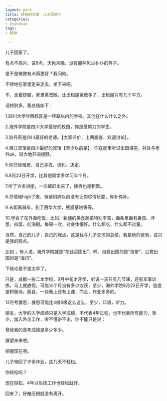 ```yaml
---
layout: post
title: 转爸的文章：儿子回家了
categories:
- Diandian
tags:
- 精神

---
```

<p>儿子回家了。</p>
<p>有点不高兴，说6点，天色未晚，没有那种风尘仆仆的样子。</p>
<p>是不是微微有点雨更好？我问他。</p>
<p>不停地在家里走来走去，坐下来吧。</p>
<p>不，走着舒服，家里真宽敞，比出租屋宽敞多了，出租屋只有几个平方。</p>
<p>话特别多。我总结如下：</p>
<p>1.四川大学华西校区是一环路以内的学校。其他在什么什么之外。</p>
<p>2.海外学院是四川大学最好的校园，你是最努力的学生。</p>
<p>3.狄丹奇是四川最好的老师。【大家评价，上网查查，欢迎讨论】。</p>
<p>4.锦江宾馆是四川最好的宾馆【至少以前是】，你在那里听过出国讲座，并且与老外pk，较大地开阔视野。</p>
<p>5.你已经租房，自己寻找、谈判、决定。</p>
<p>6.8月23日开学，比其他同学多学习半个月。</p>
<p>7.听了许多讲座，一次被赶出来了，挫折也是积累。</p>
<p>8.尽情地high了歌，爸爸妈妈以前没有让你尽情玩耍，弥补弥补。</p>
<p>9.长距离骑车，到了西华大学，熊猫基地等等。</p>
<p>10.学会了在外面吃饭，比如，新疆的美食蔬菜特别丰富，面条里面有番茄、洋葱、白菜，红海椒。每周一次，对身体很好。什么都吃，什么都不过量。</p>
<p>当然，自己的儿子，自己的观点，这是我与儿子交流的总结，我是他的爸爸，这只是我的观点。</p>
<p>比如 ，有人说，海外学院就是“花钱买国出”，哼。自费出国的是“海带”，公费出国的是“海归”。</p>
<p>下结论是不是太早了。</p>
<p>只是，成都一些二本学校，9月中旬才开学，听说一天只有几节课，还有军事训练，马上就放假，可能半个月没有多少收获，至少，海外学院8月23日开学，态度是积极地。而且，一些晚上还有上课，而且，作业多多的。</p>
<p>12月考雅思，雅思可能比4级6级这么这么，至少，口语，听力。</p>
<p>朋友，大学的入学成绩只是入学成绩，不代表4年过程，也不代表所有能力，至少，加入外企工作，听不懂讲不出，你不能只是说：</p>
<p>曾经我的高考成绩是多少多少。</p>
<p>展望未来吧。</p>
<p>把握现在吧。</p>
<p>儿子带回了许多作业，这几天不轻松。</p>
<p>你轻松吗？</p>
<p>现在轻松，4年以后找工作也轻松就好。</p>
<p>回来了，好像压根就没有离开。</p>